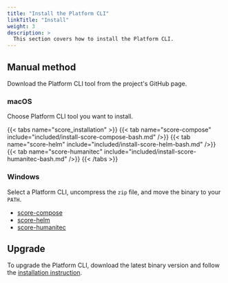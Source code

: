 ```yaml
---
title: "Install the Platform CLI"
linkTitle: "Install"
weight: 3
description: >
  This section covers how to install the Platform CLI.
---
```


## Manual method

Download the Platform CLI tool from the project's GitHub page.

### macOS

Choose Platform CLI tool you want to install.

{{< tabs name="score_installation" >}}
{{< tab name="score-compose" include="included/install-score-compose-bash.md" />}}
{{< tab name="score-helm" include="included/install-score-helm-bash.md" />}}
{{< tab name="score-humanitec" include="included/install-score-humanitec-bash.md" />}}
{{< /tabs >}}

### Windows

Select a Platform CLI, uncompress the `zip` file, and move the binary to your `PATH`.

- [score-compose](https://github.com/score-spec/score-compose/releases)
- [score-helm](https://github.com/score-spec/score-helm/releases)
- [score-humanitec](https://github.com/score-spec/score-humanitec/releases)

## Upgrade

To upgrade the Platform CLI, download the latest binary version and follow the [installation instruction](#manual-method).

<!-- ### macOS

We recommend installing the {{< glossary_tooltip text="Platform CLI" term_id="platform-cli" >}} with [Homebrew](https://brew.sh/index.html).
With Homebrew, you can access an extensive selection of libraries and applications, with their dependencies managed for you.

### Prerequisites

Install Homebrew according to the [official Homebrew installation instructions](https://brew.sh/index.html).

### To install Score on macOS

1. Install Score by running `brew install score-compose` from your terminal.
2. Verify Score is installed by running `score-compose --version`.

### Linux

On the Linux operating systems, use the built-in package manager to install Score:

1. Open a terminal and run these commands to install the latest {{< glossary_tooltip text="Platform CLI" term_id="platform-cli" >}} from the officially maintained package archives:

   ```shell
   sudo apt-add-repository ppa:score-compose
   sudo apt-get update
   sudo apt-get install score-compose
   ```

1. To verify that Score works on your computer, run:

   ```shell
   score-compose --version
   ```

### Windows

## After you install Score

-->


